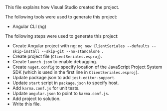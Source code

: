 This file explains how Visual Studio created the project.

The following tools were used to generate this project:
- Angular CLI (ng)

The following steps were used to generate this project:
- Create Angular project with ng: `ng new ClientSeriales --defaults --skip-install --skip-git --no-standalone `.
- Create project file (`ClientSeriales.esproj`).
- Create `launch.json` to enable debugging.
- Create `nuget.config` to specify location of the JavaScript Project System SDK (which is used in the first line in `ClientSeriales.esproj`).
- Update package.json to add `jest-editor-support`.
- Update `start` script in `package.json` to specify host.
- Add `karma.conf.js` for unit tests.
- Update `angular.json` to point to `karma.conf.js`.
- Add project to solution.
- Write this file.
